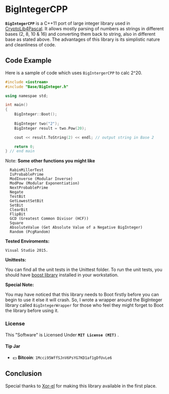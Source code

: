 BigIntegerCPP
====

 **`BigIntegerCPP`** is a C++11 port of large integer library used in [CryptoLib4Pascal](https://github.com/xor-el/CryptoLib4Pascal). It allows 
mostly parsing of numbers as strings in different bases (2, 8, 10 & 16) and converting them back to string, also in different base as stated above. The advantages of this library is its simplistic nature and cleanliness of code.
  

Code Example
------------

Here is a sample of code which uses `BigIntergerCPP` to calc 2^20.
    
```c++
#include <iostream>
#include "Base/BigInteger.h"

using namespae std;

int main()
{
	BigInteger::Boot();
		
	BigInteger two("2");
	BigInteger result = two.Pow(20);

	cout << result.ToString(2) << endl; // output string in Base 2

	return 0;
} // end main
```

Note:
**Some other functions you might like**

  	
	  RabinMillerTest
	  IsProbablePrime
	  ModInverse (Modular Inverse)
	  ModPow (Modular Exponentiation)
	  NextProbablePrime
	  Negate
	  TestBit
	  GetLowestSetBit
	  SetBit
	  ClearBit
	  FlipBit
	  GCD (Greatest Common Divisor (HCF)) 
      Square 
      AbsoluteValue (Get Absolute Value of a Negative BigInteger)
      Random (PcgRandom)



**Tested Enviroments:**
     
    Visual Studio 2015.


**Unittests:**
     
You can find all the unit tests in the Unittest folder. 
To run the unit tests, you should have [boost library](http://www.boost.org/) installed in your workstation.


**Special Note:**
     
   You may have noticed that this library needs to Boot firstly before you can begin to use it else it will crash. So, I wrote a wrapper around the BigInteger library called `BigIntegerWrapper` for those who feel they might forget to Boot the library before using it.

### License

This "Software" is Licensed Under  **`MIT License (MIT)`** .
    
#### Tip Jar
* :dollar: **Bitcoin**: `1Mcci95WffSJnV6PsYG7KD1af1gDfUvLe6`

Conclusion
--------------------------------------------------

   Special thanks to [Xor-el](https://github.com/xor-el) for making this library available in the first place.
